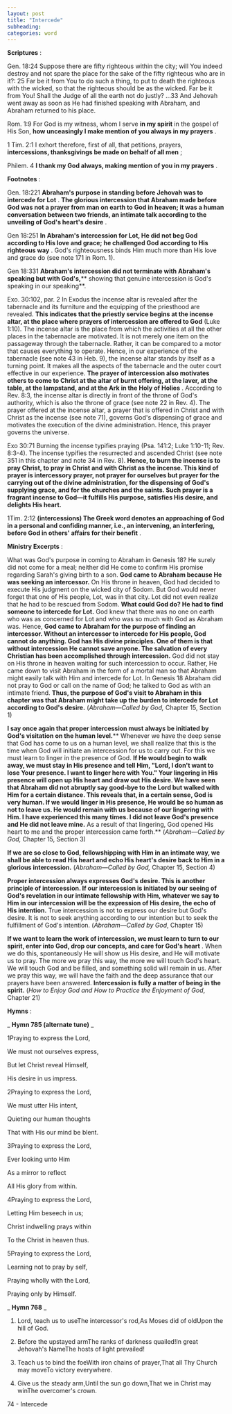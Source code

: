 ```yaml
---
layout: post
title: "Intercede"
subheading:
categories: word
---
```


**Scriptures** :

Gen. 18:24 Suppose there are fifty righteous within the city; will You indeed destroy and not spare the place for the sake of the fifty righteous who are in it?: 25 Far be it from You to do such a thing, to put to death the righteous with the wicked, so that the righteous should be as the wicked. Far be it from You! Shall the Judge of all the earth not do justly? …33 And Jehovah went away as soon as He had finished speaking with Abraham, and Abraham returned to his place.

Rom. 1:9 For God is my witness, whom I serve **in my spirit** in the gospel of His Son, **how unceasingly I make mention of you always in my prayers** .

1 Tim. 2:1 I exhort therefore, first of all, that petitions, prayers, **intercessions, thanksgivings be made on behalf of all men** ;

Philem. 4 **I thank my God always, making mention of you in my prayers** .

**Footnotes** :

Gen. 18:221 **Abraham's purpose in standing before Jehovah was to intercede for Lot** . **The glorious intercession that Abraham made before God was not a prayer from man on earth to God in heaven; it was a human conversation between two friends, an intimate talk according to the unveiling of God's heart's desire** .

Gen 18:251 **In Abraham's intercession for Lot, He did not beg God according to His love and grace; he challenged God according to His righteous way** . God's righteousness binds Him much more than His love and grace do (see note 171 in Rom. 1).

Gen 18:331 **Abraham's intercession did not terminate with Abraham's speaking but with God's,**** showing that genuine intercession is God's speaking in our speaking**.

Exo. 30:102, par. 2 In Exodus the incense altar is revealed after the tabernacle and its furniture and the equipping of the priesthood are revealed. **This indicates that the priestly service begins at the incense altar, at the place where prayers of intercession are offered to God** (Luke 1:10). The incense altar is the place from which the activities at all the other places in the tabernacle are motivated. It is not merely one item on the passageway through the tabernacle. Rather, it can be compared to a motor that causes everything to operate. Hence, in our experience of the tabernacle (see note 43 in Heb. 9), the incense altar stands by itself as a turning point. It makes all the aspects of the tabernacle and the outer court effective in our experience. **The prayer of intercession also motivates others to come to Christ at the altar of burnt offering, at the laver, at the table, at the lampstand, and at the Ark in the Holy of Holies** . According to Rev. 8:3, the incense altar is directly in front of the throne of God's authority, which is also the throne of grace (see note 22 in Rev. 4). The prayer offered at the incense altar, a prayer that is offered in Christ and with Christ as the incense (see note 71), governs God's dispensing of grace and motivates the execution of the divine administration. Hence, this prayer governs the universe.

Exo 30:71 Burning the incense typifies praying (Psa. 141:2; Luke 1:10-11; Rev. 8:3-4). The incense typifies the resurrected and ascended Christ (see note 351 in this chapter and note 34 in Rev. 8). **Hence, to burn the incense is to pray Christ, to pray in Christ and with Christ as the incense. This kind of prayer is intercessory prayer, not prayer for ourselves but prayer for the carrying out of the divine administration, for the dispensing of God's supplying grace, and for the churches and the saints. Such prayer is a fragrant incense to God—it fulfills His purpose, satisfies His desire, and delights His heart.**

1Tim. 2:12 **(intercessions) The Greek word denotes an approaching of God in a personal and confiding manner, i.e., an intervening, an interfering, before God in others' affairs for their benefit** .

**Ministry Excerpts** :

What was God's purpose in coming to Abraham in Genesis 18? He surely did not come for a meal; neither did He come to confirm His promise regarding Sarah's giving birth to a son. **God came to Abraham because He was seeking an intercessor.** On His throne in heaven, God had decided to execute His judgment on the wicked city of Sodom. But God would never forget that one of His people, Lot, was in that city. Lot did not even realize that he had to be rescued from Sodom. **What could God do? He had to find someone to intercede for Lot.** God knew that there was no one on earth who was as concerned for Lot and who was so much with God as Abraham was. Hence, **God came to Abraham for the purpose of finding an intercessor. Without an intercessor to intercede for His people, God cannot do anything. God has His divine principles. One of them is that without intercession He cannot save anyone. The salvation of every Christian has been accomplished through intercession.** God did not stay on His throne in heaven waiting for such intercession to occur. Rather, He came down to visit Abraham in the form of a mortal man so that Abraham might easily talk with Him and intercede for Lot. In Genesis 18 Abraham did not pray to God or call on the name of God; he talked to God as with an intimate friend. **Thus, the purpose of God's visit to Abraham in this chapter was that Abraham might take up the burden to intercede for Lot according to God's desire.** (_Abraham—Called by God,_ Chapter 15, Section 1)

**I say once again that proper intercession must always be initiated by God's visitation on the human level.**** Whenever we have the deep sense that God has come to us on a human level, we shall realize that this is the time when God will initiate an intercession for us to carry out. For this we must learn to linger in the presence of God. **If He would begin to walk away, we must stay in His presence and tell Him, "Lord, I don't want to lose Your presence. I want to linger here with You." Your lingering in His presence will open up His heart and draw out His desire. We have seen that Abraham did not abruptly say good-bye to the Lord but walked with Him for a certain distance. This reveals that, in a certain sense, God is very human. If we would linger in His presence, He would be so human as not to leave us. He would remain with us because of our lingering with Him. I have experienced this many times. I did not leave God's presence and He did not leave mine.** As a result of that lingering, God opened His heart to me and the proper intercession came forth.** (_Abraham—Called by God,_ Chapter 15, Section 3)

**If we are so close to God, fellowshipping with Him in an intimate way, we shall be able to read His heart and echo His heart's desire back to Him in a glorious intercession.** (_Abraham—Called by God,_ Chapter 15, Section 4)

**Proper intercession always expresses God's desire. This is another principle of intercession. If our intercession is initiated by our seeing of God's revelation in our intimate fellowship with Him, whatever we say to Him in our intercession will be the expression of His desire, the echo of His intention.** True intercession is not to express our desire but God's desire. It is not to seek anything according to our intention but to seek the fulfillment of God's intention. (_Abraham—Called by God_, Chapter 15)

**If we want to learn the work of intercession, we must learn to turn to our spirit, enter into God, drop our concepts, and care for God's heart** . When we do this, spontaneously He will show us His desire, and He will motivate us to pray. The more we pray this way, the more we will touch God's heart. We will touch God and be filled, and something solid will remain in us. After we pray this way, we will have the faith and the deep assurance that our prayers have been answered. **Intercession is fully a matter of being in the spirit.** (_How to Enjoy God and How to Practice the Enjoyment of God_, Chapter 21)

**Hymns** :

_ **Hymn 785 (alternate tune)** _

1Praying to express the Lord,

We must not ourselves express,

But let Christ reveal Himself,

His desire in us impress.

2Praying to express the Lord,

We must utter His intent,

Quieting our human thoughts

That with His our mind be blent.

3Praying to express the Lord,

Ever looking unto Him

As a mirror to reflect

All His glory from within.

4Praying to express the Lord,

Letting Him beseech in us;

Christ indwelling prays within

To the Christ in heaven thus.

5Praying to express the Lord,

Learning not to pray by self,

Praying wholly with the Lord,

Praying only by Himself.

_ **Hymn 768** _

1. Lord, teach us to useThe intercessor's rod,As Moses did of oldUpon the hill of God.
2. Before the upstayed armThe ranks of darkness quailed!In great Jehovah's NameThe hosts of light prevailed!
3. Teach us to bind the foeWith iron chains of prayer,That all Thy Church may moveTo victory everywhere.

1. Give us the steady arm,Until the sun go down,That we in Christ may winThe overcomer's crown.

74 - Intercede
